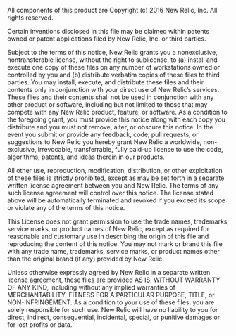 All components of this product are Copyright (c) 2016 New Relic, Inc.  All rights reserved.

Certain inventions disclosed in this file may be claimed within patents owned or patent applications filed by New Relic, Inc. or third parties.

Subject to the terms of this notice, New Relic grants you a nonexclusive, nontransferable license, without the right to sublicense, to (a) install and execute one copy of these files on any number of workstations owned or controlled by you and (b) distribute verbatim copies of these files to third parties.  You may install, execute, and distribute these files and their contents only in conjunction with your direct use of New Relic’s services.  These files and their contents shall not be used in conjunction with any other product or software, including but not limited to those that may compete with any New Relic product, feature, or software. As a condition to the foregoing grant, you must provide this notice along with each copy you distribute and you must not remove, alter, or obscure this notice.  In the event you submit or provide any feedback, code, pull requests, or suggestions to New Relic you hereby grant New Relic a worldwide, non-exclusive, irrevocable, transferrable, fully paid-up license to use the code, algorithms, patents, and ideas therein in our products.  

All other use, reproduction, modification, distribution, or other exploitation of these files is strictly prohibited, except as may be set forth in a separate written license agreement between you and New Relic.  The terms of any such license agreement will control over this notice.  The license stated above will be automatically terminated and revoked if you exceed its scope or violate any
of the terms of this notice.

This License does not grant permission to use the trade names, trademarks, service marks, or product names of New Relic, except as required for reasonable and customary use in describing the origin of this file and reproducing the content of this notice.  You may not mark or brand this file with any trade name, trademarks, service marks, or product names other than the original brand
(if any) provided by New Relic.

Unless otherwise expressly agreed by New Relic in a separate written license agreement, these files are provided AS IS, WITHOUT WARRANTY OF ANY KIND, including without any implied warranties of MERCHANTABILITY, FITNESS FOR A PARTICULAR PURPOSE, TITLE, or NON-INFRINGEMENT.  As a condition to your use of these files, you are solely responsible for such use. New Relic will have no liability to you for direct, indirect, consequential, incidental, special, or punitive damages or for lost profits or data.
